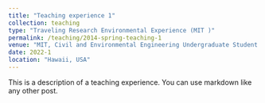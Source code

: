 ```yaml
---
title: "Teaching experience 1"
collection: teaching
type: "Traveling Research Environmental Experience (MIT )"
permalink: /teaching/2014-spring-teaching-1
venue: "MIT, Civil and Environmental Engineering Undergraduate Student Field Study Class"
date: 2022-1
location: "Hawaii, USA"
---
```


This is a description of a teaching experience. You can use markdown like any other post.
